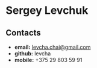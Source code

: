 # Sergey Levchuk

## Contacts

- **email:** levcha.chai@gmail.com
- **github:** levcha
- **mobile:** +375 29 803 59 91
